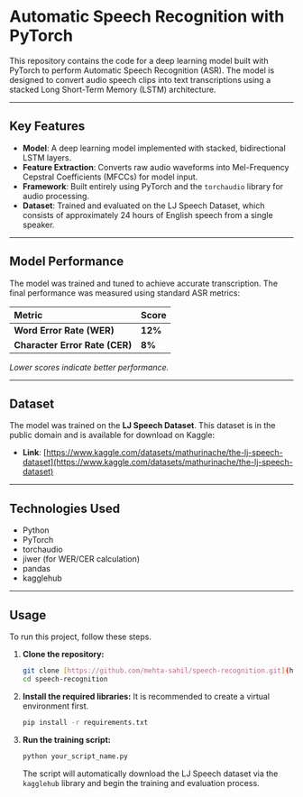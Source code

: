 # Automatic Speech Recognition with PyTorch

This repository contains the code for a deep learning model built with PyTorch to perform Automatic Speech Recognition (ASR). The model is designed to convert audio speech clips into text transcriptions using a stacked Long Short-Term Memory (LSTM) architecture.

---

## Key Features

- **Model**: A deep learning model implemented with stacked, bidirectional LSTM layers.
- **Feature Extraction**: Converts raw audio waveforms into Mel-Frequency Cepstral Coefficients (MFCCs) for model input.
- **Framework**: Built entirely using PyTorch and the `torchaudio` library for audio processing.
- **Dataset**: Trained and evaluated on the LJ Speech Dataset, which consists of approximately 24 hours of English speech from a single speaker.

---

## Model Performance

The model was trained and tuned to achieve accurate transcription. The final performance was measured using standard ASR metrics:

| Metric | Score |
| :--- | :--- |
| **Word Error Rate (WER)** | **12%** |
| **Character Error Rate (CER)** | **8%** |

*Lower scores indicate better performance.*

---

## Dataset

The model was trained on the **LJ Speech Dataset**. This dataset is in the public domain and is available for download on Kaggle:

- **Link**: [https://www.kaggle.com/datasets/mathurinache/the-lj-speech-dataset](https://www.kaggle.com/datasets/mathurinache/the-lj-speech-dataset)

---

## Technologies Used

- Python
- PyTorch
- torchaudio
- jiwer (for WER/CER calculation)
- pandas
- kagglehub

---

## Usage

To run this project, follow these steps.

1.  **Clone the repository:**
    ```sh
    git clone [https://github.com/mehta-sahil/speech-recognition.git](https://github.com/mehta-sahil/speech-recognition.git)
    cd speech-recognition
    ```

2.  **Install the required libraries:**
    It is recommended to create a virtual environment first.
    ```sh
    pip install -r requirements.txt
    ```

3.  **Run the training script:**
    ```sh
    python your_script_name.py
    ```
    The script will automatically download the LJ Speech dataset via the `kagglehub` library and begin the training and evaluation process.
